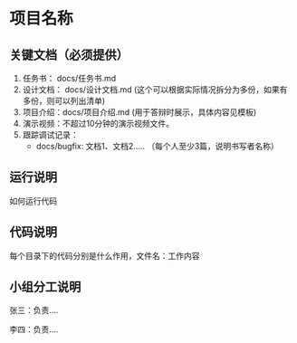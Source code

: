 # 项目名称

## 关键文档（必须提供）

1. 任务书： docs/任务书.md
2. 设计文档： docs/设计文档.md (这个可以根据实际情况拆分为多份，如果有多份，则可以列出清单)
3. 项目介绍：docs/项目介绍.md (用于答辩时展示，具体内容见模板)
4. 演示视频：不超过10分钟的演示视频文件。
5. 跟踪调试记录：
   * docs/bugfix: 文档1、文档2..... （每个人至少3篇，说明书写者名称）

## 运行说明

如何运行代码

## 代码说明

每个目录下的代码分别是什么作用，文件名：工作内容

## 小组分工说明

张三：负责....

李四：负责....



